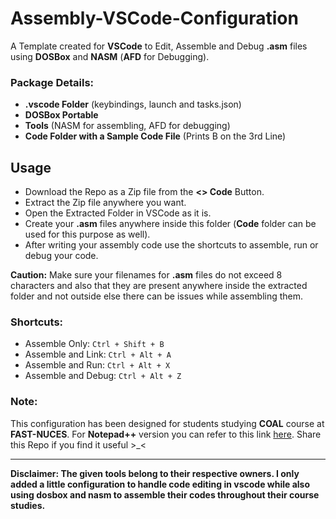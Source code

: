 # Assembly-VSCode-Configuration
A Template created for **VSCode** to Edit, Assemble and Debug **.asm** files using **DOSBox** and **NASM** (**AFD** for Debugging).

### Package Details:
- **.vscode Folder** (keybindings, launch and tasks.json)
- **DOSBox Portable**
- **Tools** (NASM for assembling, AFD for debugging)
- **Code Folder with a Sample Code File** (Prints B on the 3rd Line)

## Usage
- Download the Repo as a Zip file from the **<> Code** Button.
- Extract the Zip file anywhere you want.
- Open the Extracted Folder in VSCode as it is.
- Create your **.asm** files anywhere inside this folder (**Code** folder can be used for this purpose as well).
- After writing your assembly code use the shortcuts to assemble, run or debug your code.

**Caution:** Make sure your filenames for **.asm** files do not exceed 8 characters and also that they are present anywhere inside the extracted folder and not outside else there can be issues while assembling them.

### Shortcuts:
- Assemble Only:      `Ctrl + Shift + B`
- Assemble and Link:  `Ctrl + Alt + A`
- Assemble and Run:   `Ctrl + Alt + X`
- Assemble and Debug: `Ctrl + Alt + Z`


### Note:
This configuration has been designed for students studying **COAL** course at **FAST-NUCES**. For **Notepad++** version you can refer to this link [here](https://github.com/ASD0x41/Assembly-Programming-Package/tree/main). Share this Repo if you find it useful >_<

---

**Disclaimer: The given tools belong to their respective owners. I only added a little configuration to handle code editing in vscode while also using dosbox and nasm to assemble their codes throughout their course studies.**
